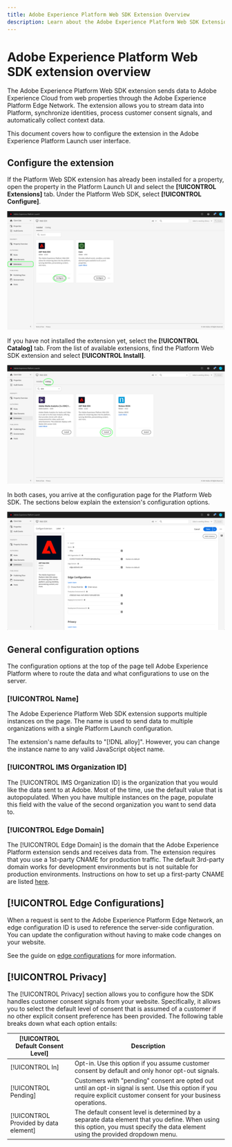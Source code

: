 ```yaml
---
title: Adobe Experience Platform Web SDK Extension Overview
description: Learn about the Adobe Experience Platform Web SDK Extension for Adobe Experience Platform Launch
---
```


# Adobe Experience Platform Web SDK extension overview

The Adobe Experience Platform Web SDK extension sends data to Adobe Experience Cloud from web properties through the Adobe Experience Platform Edge Network. The extension allows you to stream data into Platform, synchronize identities, process customer consent signals, and automatically collect context data. 

This document covers how to configure the extension in the Adobe Experience Platform Launch user interface.

## Configure the extension

If the Platform Web SDK extension has already been installed for a property, open the property in the Platform Launch UI and select the **[!UICONTROL Extensions]** tab. Under the Platform Web SDK, select **[!UICONTROL Configure]**.

![](../images/extension/overview/configure.png)

If you have not installed the extension yet, select the **[!UICONTROL Catalog]** tab. From the list of available extensions, find the Platform Web SDK extension and select **[!UICONTROL Install]**.

![](../images/extension/overview/install.png)

In both cases, you arrive at the configuration page for the Platform Web SDK. The sections below explain the extension's configuration options.

![](../images/extension/overview/config-screen.png)

## General configuration options

The configuration options at the top of the page tell Adobe Experience Platform where to route the data and what configurations to use on the server. 

### [!UICONTROL Name]

The Adobe Experience Platform Web SDK extension supports multiple instances on the page. The name is used to send data to multiple organizations with a single Platform Launch configuration. 

The extension's name defaults to "[!DNL alloy]". However, you can change the instance name to any valid JavaScript object name.

### **[!UICONTROL IMS Organization ID]**

The [!UICONTROL IMS Organization ID] is the organization that you would like the data sent to at Adobe. Most of the time, use the default value that is autopopulated. When you have multiple instances on the page, populate this field with the value of the second organization you want to send data to. 

### **[!UICONTROL Edge Domain]**

The [!UICONTROL Edge Domain] is the domain that the Adobe Experience Platform extension sends and receives data from. The extension requires that you use a 1st-party CNAME for production traffic. The default 3rd-party domain works for development environments but is not suitable for production environments. Instructions on how to set up a first-party CNAME are listed [here](https://docs.adobe.com/content/help/en/core-services/interface/ec-cookies/cookies-first-party.html). 

## [!UICONTROL Edge Configurations]

When a request is sent to the Adobe Experience Platform Edge Network, an edge configuration ID is used to reference the server-side configuration. You can update the configuration without having to make code changes on your website.

See the guide on [edge configurations](../fundamentals/edge-configuration.md) for more information.

## [!UICONTROL Privacy]

The [!UICONTROL Privacy] section allows you to configure how the SDK handles customer consent signals from your website. Specifically, it allows you to select the default level of consent that is assumed of a customer if no other explicit consent preference has been provided. The following table breaks down what each option entails:

| [!UICONTROL Default Consent Level] | Description |
| --- | --- |
| [!UICONTROL In] | Opt-in. Use this option if you assume customer consent by default and only honor opt-out signals. |
| [!UICONTROL Pending] | Customers with "pending" consent are opted out until an opt-in signal is sent. Use this option if you require explicit customer consent for your business operations. |
| [!UICONTROL Provided by data element] | The default consent level is determined by a separate data element that you define. When using this option, you must specify the data element using the provided dropdown menu. |